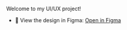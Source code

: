 Welcome to my UI/UX project!  

- 🔗 View the design in Figma: [Open in Figma](https://www.figma.com/design/sIus4D9H2JlOaKrlEKSYL3/Coffee-Shop-App?node-id=0-1&t=9z74bVjdFnv5eD45-1)  

